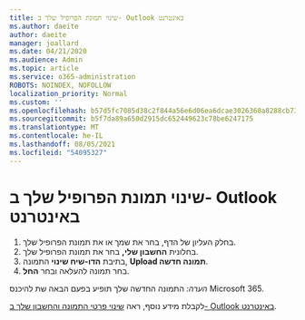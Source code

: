 ```yaml
---
title: שינוי תמונת הפרופיל שלך ב- Outlook באינטרנט
ms.author: daeite
author: daeite
manager: joallard
ms.date: 04/21/2020
ms.audience: Admin
ms.topic: article
ms.service: o365-administration
ROBOTS: NOINDEX, NOFOLLOW
localization_priority: Normal
ms.custom: ''
ms.openlocfilehash: b57d5fc7085d38c2f844a56e6d06ea6dcae3026360a8288cb73baed5d1280a05
ms.sourcegitcommit: b5f7da89a650d2915dc652449623c78be6247175
ms.translationtype: MT
ms.contentlocale: he-IL
ms.lasthandoff: 08/05/2021
ms.locfileid: "54095327"
---
```

# <a name="change-your-profile-picture-in-outlook-on-the-web"></a>שינוי תמונת הפרופיל שלך ב- Outlook באינטרנט

1. בחלק העליון של הדף, בחר את שמך או את תמונת הפרופיל שלך.
1. בחלונית **החשבון שלי,** בחר את תמונת הפרופיל שלך.
1. בתיבת **הדו-שיח שינוי** התמונה, **Upload תמונה חדשה**.
1. בחר תמונה להעלאה ובחר **החל**.

*הערה:* התמונה החדשה שלך תופיע בפעם הבאה שת להיכנס Microsoft 365.

לקבלת מידע נוסף, ראה [שינוי פרטי התמונה והחשבון שלך ב- Outlook באינטרנט](https://support.office.com/article/b2dbb289-851d-4bed-93c3-3e136f5659ec).
